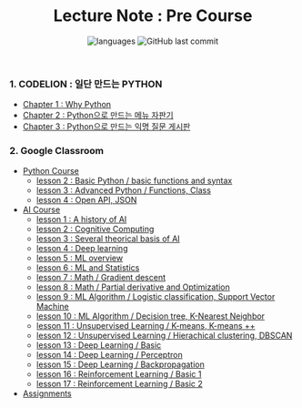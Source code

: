 <h1 align="center">Lecture Note : Pre Course</h1>
<p align = "center">
<img alt="languages" src ="https://img.shields.io/github/languages/top/4923/AI_school_2?color=blue&style=for-the-badge&logo=appveyor">
<img alt="GitHub last commit" src="https://img.shields.io/github/last-commit/4923/AI_school_2?color=blue&style=for-the-badge&logo=appveyor">
</p>

<br>

### 1. CODELION  : 일단 만드는 PYTHON
* [Chapter 1 : Why Python](https://github.com/4923/AI_school_2/blob/master/precourse/codelion/1_WhyPython.ipynb)
* [Chapter 2 : Python으로 만드는 메뉴 자판기](https://github.com/4923/AI_school_2/blob/master/precourse/codelion/2_vending_machine.ipynb)
* [Chapter 3 : Python으로 만드는 익명 질문 게시판](https://github.com/4923/AI_school_2/blob/master/precourse/codelion/3_QNA_board.ipynb)

### 2. Google Classroom
* [Python Course](https://github.com/4923/AI_school_2/tree/master/precourse/classroom/Python)
    - [lesson 2 : Basic Python / basic functions and syntax](https://github.com/4923/AI_school_2/blob/master/precourse/classroom/Python/lesson_2.md)
    - [lesson 3 : Advanced Python / Functions, Class](https://github.com/4923/AI_school_2/blob/master/precourse/classroom/Python/lesson_3.md)
    - [lesson 4 : Open API, JSON](https://github.com/4923/AI_school_2/blob/master/precourse/classroom/Python/lesson_4.md)
* [AI Course](https://github.com/4923/AI_school_2/tree/master/precourse/classroom/Artificial-Intelligence)
    - [lesson 1 : A history of AI](https://github.com/4923/AI_school_2/blob/master/precourse/classroom/Artificial-Intelligence/lesson_1.md)
    - [lesson 2 : Cognitive Computing](https://github.com/4923/AI_school_2/blob/master/precourse/classroom/Artificial-Intelligence/lesson_2.md)
    - [lesson 3 : Several theorical basis of AI](https://github.com/4923/AI_school_2/blob/master/precourse/classroom/Artificial-Intelligence/lesson_3.md)
    - [lesson 4 : Deep learning](https://github.com/4923/AI_school_2/blob/master/precourse/classroom/Artificial-Intelligence/lesson_4.md)
    - [lesson 5 : ML overview](https://github.com/4923/AI_school_2/blob/master/precourse/classroom/Artificial-Intelligence/lesson_5.md)
    - [lesson 6 : ML and Statistics](https://github.com/4923/AI_school_2/blob/master/precourse/classroom/Artificial-Intelligence/lesson_6.ipynb)
    - [lesson 7 : Math / Gradient descent](https://github.com/4923/AI_school_2/blob/master/precourse/classroom/Artificial-Intelligence/lesson_7.ipynb)
    - [lesson 8 : Math / Partial derivative and Optimization](https://github.com/4923/AI_school_2/blob/master/precourse/classroom/Artificial-Intelligence/lesson_8.ipynb)
    - [lesson 9 : ML Algorithm / Logistic classification, Support Vector Machine](https://github.com/4923/AI_school_2/blob/master/precourse/classroom/Artificial-Intelligence/lesson_9.ipynb)
    - [lesson 10 : ML Algorithm / Decision tree, K-Nearest Neighbor](https://github.com/4923/AI_school_2/blob/master/precourse/classroom/Artificial-Intelligence/lesson_10.ipynb)
    - [lesson 11 : Unsupervised Learning / K-means, K-means ++](https://github.com/4923/AI_school_2/blob/master/precourse/classroom/Artificial-Intelligence/lesson_11.ipynb)
    - [lesson 12 : Unsupervised Learning / Hierachical clustering, DBSCAN](https://github.com/4923/AI_school_2/blob/master/precourse/classroom/Artificial-Intelligence/lesson_12.ipynb)
    - [lesson 13 : Deep Learning / Basic](https://github.com/4923/AI_school_2/blob/master/precourse/classroom/Artificial-Intelligence/lesson_13.ipynb)
    - [lesson 14 : Deep Learning / Perceptron](https://github.com/4923/AI_school_2/blob/master/precourse/classroom/Artificial-Intelligence/lesson_14.ipynb)
    - [lesson 15 : Deep Learning / Backpropagation](https://github.com/4923/AI_school_2/blob/master/precourse/classroom/Artificial-Intelligence/lesson_15.ipynb)
    - [lesson 16 : Reinforcement Learning / Basic 1](https://github.com/4923/AI_school_2/blob/master/precourse/classroom/Artificial-Intelligence/lesson_16.ipynb)
    - [lesson 17 : Reinforcement Learning / Basic 2](https://github.com/4923/AI_school_2/blob/master/precourse/classroom/Artificial-Intelligence/lesson_17.ipynb)
* [Assignments](https://github.com/4923/AI_school_2/tree/master/precourse/classroom/Assignments)